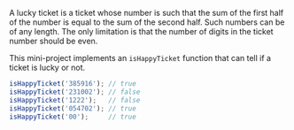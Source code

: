 A lucky ticket is a ticket whose number is such that the sum of the first half of the number is equal to the sum of the second half. Such numbers can be of any length. The only limitation is that the number of digits in the ticket number should be even. 

This mini-project implements an `isHappyTicket` function that can tell if a ticket is lucky or not.

```js
isHappyTicket('385916'); // true
isHappyTicket('231002'); // false
isHappyTicket('1222');   // false
isHappyTicket('054702'); // true
isHappyTicket('00');     // true
```
